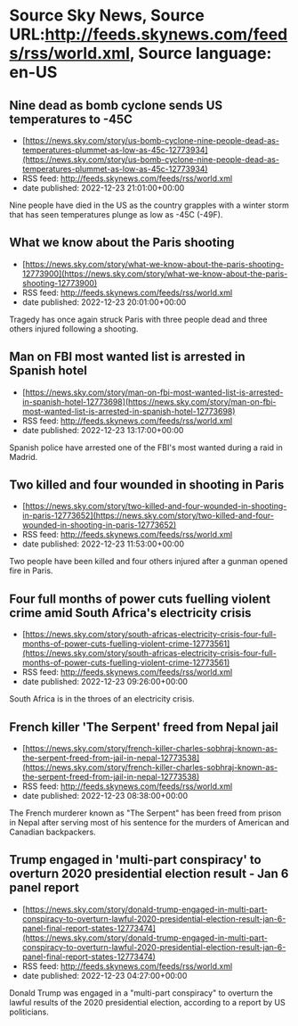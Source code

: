 # Source Sky News, Source URL:http://feeds.skynews.com/feeds/rss/world.xml, Source language: en-US

## Nine dead as bomb cyclone sends US temperatures to -45C
 - [https://news.sky.com/story/us-bomb-cyclone-nine-people-dead-as-temperatures-plummet-as-low-as-45c-12773934](https://news.sky.com/story/us-bomb-cyclone-nine-people-dead-as-temperatures-plummet-as-low-as-45c-12773934)
 - RSS feed: http://feeds.skynews.com/feeds/rss/world.xml
 - date published: 2022-12-23 21:01:00+00:00

Nine people have died in the US as the country grapples with a winter storm that has seen temperatures plunge as low as -45C (-49F).

## What we know about the Paris shooting
 - [https://news.sky.com/story/what-we-know-about-the-paris-shooting-12773900](https://news.sky.com/story/what-we-know-about-the-paris-shooting-12773900)
 - RSS feed: http://feeds.skynews.com/feeds/rss/world.xml
 - date published: 2022-12-23 20:01:00+00:00

Tragedy has once again struck Paris with three people dead and three others injured following a shooting.

## Man on FBI most wanted list is arrested in Spanish hotel
 - [https://news.sky.com/story/man-on-fbi-most-wanted-list-is-arrested-in-spanish-hotel-12773698](https://news.sky.com/story/man-on-fbi-most-wanted-list-is-arrested-in-spanish-hotel-12773698)
 - RSS feed: http://feeds.skynews.com/feeds/rss/world.xml
 - date published: 2022-12-23 13:17:00+00:00

Spanish police have arrested one of the FBI's most wanted during a raid in Madrid.

## Two killed and four wounded in shooting in Paris
 - [https://news.sky.com/story/two-killed-and-four-wounded-in-shooting-in-paris-12773652](https://news.sky.com/story/two-killed-and-four-wounded-in-shooting-in-paris-12773652)
 - RSS feed: http://feeds.skynews.com/feeds/rss/world.xml
 - date published: 2022-12-23 11:53:00+00:00

Two people have been killed and four others injured after a gunman opened fire in Paris.

## Four full months of power cuts fuelling violent crime amid South Africa's electricity crisis
 - [https://news.sky.com/story/south-africas-electricity-crisis-four-full-months-of-power-cuts-fuelling-violent-crime-12773561](https://news.sky.com/story/south-africas-electricity-crisis-four-full-months-of-power-cuts-fuelling-violent-crime-12773561)
 - RSS feed: http://feeds.skynews.com/feeds/rss/world.xml
 - date published: 2022-12-23 09:26:00+00:00

South Africa is in the throes of an electricity crisis.

## French killer 'The Serpent' freed from Nepal jail
 - [https://news.sky.com/story/french-killer-charles-sobhraj-known-as-the-serpent-freed-from-jail-in-nepal-12773538](https://news.sky.com/story/french-killer-charles-sobhraj-known-as-the-serpent-freed-from-jail-in-nepal-12773538)
 - RSS feed: http://feeds.skynews.com/feeds/rss/world.xml
 - date published: 2022-12-23 08:38:00+00:00

The French murderer known as "The Serpent" has been freed from prison in Nepal after serving most of his sentence for the murders of American and Canadian backpackers.

## Trump engaged in 'multi-part conspiracy' to overturn 2020 presidential election result - Jan 6 panel report
 - [https://news.sky.com/story/donald-trump-engaged-in-multi-part-conspiracy-to-overturn-lawful-2020-presidential-election-result-jan-6-panel-final-report-states-12773474](https://news.sky.com/story/donald-trump-engaged-in-multi-part-conspiracy-to-overturn-lawful-2020-presidential-election-result-jan-6-panel-final-report-states-12773474)
 - RSS feed: http://feeds.skynews.com/feeds/rss/world.xml
 - date published: 2022-12-23 04:27:00+00:00

Donald Trump was engaged in a "multi-part conspiracy" to overturn the lawful results of the 2020 presidential election, according to a report by US politicians.
